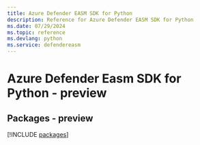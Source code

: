 ```yaml
---
title: Azure Defender EASM SDK for Python
description: Reference for Azure Defender EASM SDK for Python
ms.date: 07/29/2024
ms.topic: reference
ms.devlang: python
ms.service: defendereasm
---
```

# Azure Defender Easm SDK for Python - preview
## Packages - preview
[!INCLUDE [packages](defender-easm-index.md)]